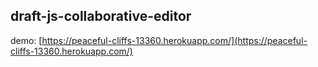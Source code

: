 ## draft-js-collaborative-editor

demo: [https://peaceful-cliffs-13360.herokuapp.com/](https://peaceful-cliffs-13360.herokuapp.com/)